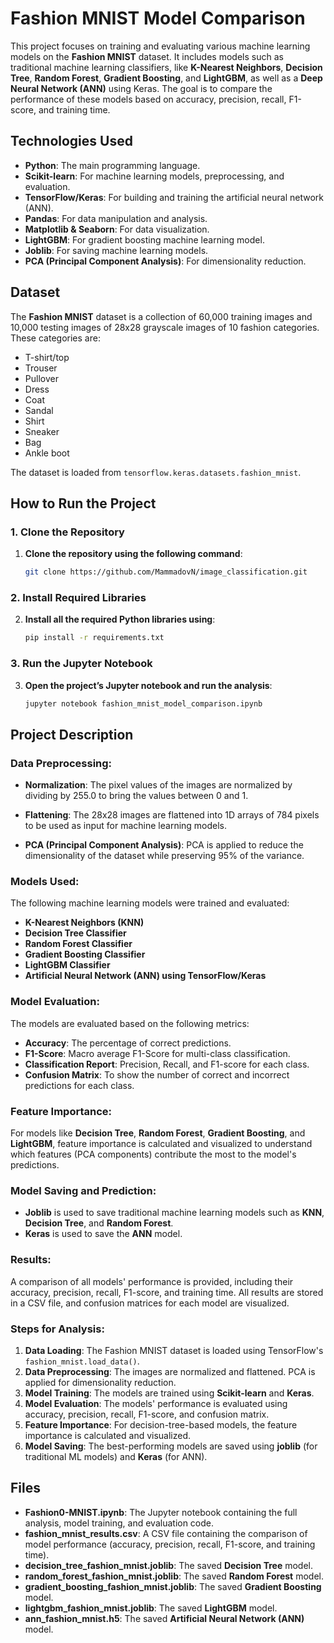 # Fashion MNIST Model Comparison

This project focuses on training and evaluating various machine learning models on the **Fashion MNIST** dataset. It includes models such as traditional machine learning classifiers, like **K-Nearest Neighbors**, **Decision Tree**, **Random Forest**, **Gradient Boosting**, and **LightGBM**, as well as a **Deep Neural Network (ANN)** using Keras. The goal is to compare the performance of these models based on accuracy, precision, recall, F1-score, and training time.

## Technologies Used

- **Python**: The main programming language.
- **Scikit-learn**: For machine learning models, preprocessing, and evaluation.
- **TensorFlow/Keras**: For building and training the artificial neural network (ANN).
- **Pandas**: For data manipulation and analysis.
- **Matplotlib & Seaborn**: For data visualization.
- **LightGBM**: For gradient boosting machine learning model.
- **Joblib**: For saving machine learning models.
- **PCA (Principal Component Analysis)**: For dimensionality reduction.

## Dataset

The **Fashion MNIST** dataset is a collection of 60,000 training images and 10,000 testing images of 28x28 grayscale images of 10 fashion categories. These categories are:

- T-shirt/top
- Trouser
- Pullover
- Dress
- Coat
- Sandal
- Shirt
- Sneaker
- Bag
- Ankle boot

The dataset is loaded from `tensorflow.keras.datasets.fashion_mnist`.

## How to Run the Project

### 1. Clone the Repository
1. **Clone the repository using the following command**:
    ```bash
    git clone https://github.com/MammadovN/image_classification.git

### 2. Install Required Libraries
2. **Install all the required Python libraries using**:
    ```bash
    pip install -r requirements.txt
### 3. Run the Jupyter Notebook
3. **Open the project’s Jupyter notebook and run the analysis**:
    ```bash
    jupyter notebook fashion_mnist_model_comparison.ipynb
## Project Description

### Data Preprocessing:

- **Normalization**: The pixel values of the images are normalized by dividing by 255.0 to bring the values between 0 and 1.

- **Flattening**: The 28x28 images are flattened into 1D arrays of 784 pixels to be used as input for machine learning models.

- **PCA (Principal Component Analysis)**: PCA is applied to reduce the dimensionality of the dataset while preserving 95% of the variance.

### Models Used:
The following machine learning models were trained and evaluated:

- **K-Nearest Neighbors (KNN)**
- **Decision Tree Classifier**
- **Random Forest Classifier**
- **Gradient Boosting Classifier**
- **LightGBM Classifier**
- **Artificial Neural Network (ANN) using TensorFlow/Keras**

### Model Evaluation:
The models are evaluated based on the following metrics:

- **Accuracy**: The percentage of correct predictions.
- **F1-Score**: Macro average F1-Score for multi-class classification.
- **Classification Report**: Precision, Recall, and F1-score for each class.
- **Confusion Matrix**: To show the number of correct and incorrect predictions for each class.

### Feature Importance:
For models like **Decision Tree**, **Random Forest**, **Gradient Boosting**, and **LightGBM**, feature importance is calculated and visualized to understand which features (PCA components) contribute the most to the model's predictions.

### Model Saving and Prediction:
- **Joblib** is used to save traditional machine learning models such as **KNN**, **Decision Tree**, and **Random Forest**.
- **Keras** is used to save the **ANN** model.

### Results:
A comparison of all models' performance is provided, including their accuracy, precision, recall, F1-score, and training time. All results are stored in a CSV file, and confusion matrices for each model are visualized.

### Steps for Analysis:

1. **Data Loading**: The Fashion MNIST dataset is loaded using TensorFlow's `fashion_mnist.load_data()`.
2. **Data Preprocessing**: The images are normalized and flattened. PCA is applied for dimensionality reduction.
3. **Model Training**: The models are trained using **Scikit-learn** and **Keras**.
4. **Model Evaluation**: The models' performance is evaluated using accuracy, precision, recall, F1-score, and confusion matrix.
5. **Feature Importance**: For decision-tree-based models, the feature importance is calculated and visualized.
6. **Model Saving**: The best-performing models are saved using **joblib** (for traditional ML models) and **Keras** (for ANN).

## Files

- **Fashion0-MNIST.ipynb**: The Jupyter notebook containing the full analysis, model training, and evaluation code.
- **fashion_mnist_results.csv**: A CSV file containing the comparison of model performance (accuracy, precision, recall, F1-score, and training time).
- **decision_tree_fashion_mnist.joblib**: The saved **Decision Tree** model.
- **random_forest_fashion_mnist.joblib**: The saved **Random Forest** model.
- **gradient_boosting_fashion_mnist.joblib**: The saved **Gradient Boosting** model.
- **lightgbm_fashion_mnist.joblib**: The saved **LightGBM** model.
- **ann_fashion_mnist.h5**: The saved **Artificial Neural Network (ANN)** model.
